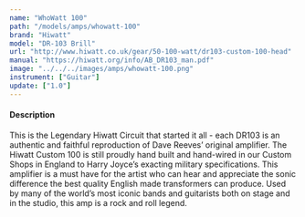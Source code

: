 ```yaml
---
name: "WhoWatt 100"
path: "/models/amps/whowatt-100"
brand: "Hiwatt"
model: "DR-103 Brill"
url: "http://www.hiwatt.co.uk/gear/50-100-watt/dr103-custom-100-head"
manual: "https://hiwatt.org/info/AB_DR103_man.pdf"
image: "../../../images/amps/whowatt-100.png"
instrument: ["Guitar"]
update: ["1.0"]
---
```

#### Description
This is the Legendary Hiwatt Circuit that started it all - each DR103 is an authentic and faithful reproduction of Dave Reeves’ original amplifier. The Hiwatt Custom 100 is still proudly hand built and hand-wired in our Custom Shops in England to Harry Joyce’s exacting military specifications. This amplifier is a must have for the artist who can hear and appreciate the sonic difference the best quality English made transformers can produce. Used by many of the world’s most iconic bands and guitarists both on stage and in the studio, this amp is a rock and roll legend.